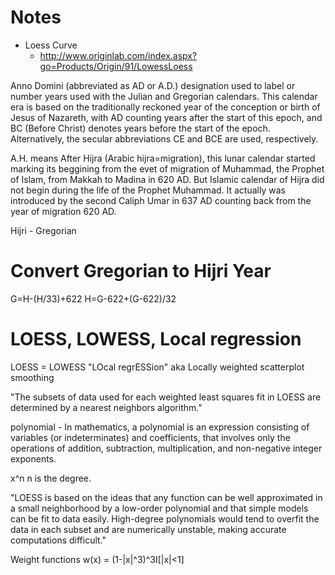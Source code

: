 # Notes
* Loess Curve
	* http://www.originlab.com/index.aspx?go=Products/Origin/91/LowessLoess

Anno Domini (abbreviated as AD or A.D.) designation used to label or number years used with the Julian and Gregorian calendars. This calendar era is based on the traditionally reckoned year of the conception or birth of Jesus of Nazareth, with AD counting years after the start of this epoch, and BC (Before Christ) denotes years before the start of the epoch. Alternatively, the secular abbreviations CE and BCE are used, respectively.

A.H. means After Hijra (Arabic hijra=migration), this lunar calendar started marking its beggining from the evet of migration of Muhammad, the Prophet of Islam, from Makkah to Madina in 620 AD. But Islamic calendar of Hijra did not begin during the life of the Prophet Muhammad. It actually was introduced by the second Caliph Umar in 637 AD counting back from the year of migration 620 AD.

Hijri - Gregorian

# Convert Gregorian to Hijri Year
G=H-(H/33)+622
H=G-622+(G-622)/32 

# LOESS, LOWESS, Local regression

LOESS = LOWESS
"LOcal regrESSion"
aka Locally weighted scatterplot smoothing

"The subsets of data used for each weighted least squares fit in LOESS are determined by a nearest neighbors algorithm."

polynomial - In mathematics, a polynomial is an expression consisting of variables (or indeterminates) and coefficients, that involves only the operations of addition, subtraction, multiplication, and non-negative integer exponents.

x^n n is the degree.

"LOESS is based on the ideas that any function can be well approximated in a small neighborhood by a low-order polynomial and that simple models can be fit to data easily. High-degree polynomials would tend to overfit the data in each subset and are numerically unstable, making accurate computations difficult."

Weight functions
w(x) = (1-|x|^3)^3I[|x|<1]